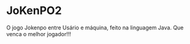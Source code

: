 # JoKenPO2
 
O jogo Jokenpo entre Usário e máquina, feito na linguagem Java. Que venca o melhor jogador!!!
